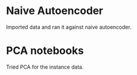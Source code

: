 # Naive Autoencoder

Imported data and ran it against naive autoencoder. 

# PCA notebooks

Tried PCA for the instance data.